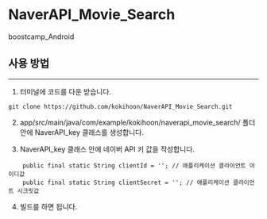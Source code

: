 # NaverAPI_Movie_Search
boostcamp_Android
## 사용 방법
---
1. 터미널에  코드를 다운 받습니다.

```
git clone https://github.com/kokihoon/NaverAPI_Movie_Search.git
``` 
2.  app/src/main/java/com/example/kokihoon/naverapi_movie_search/ 폴더 안에 
NaverAPI_key 클래스를 생성합니다.

3. NaverAPI_key 클래스 안에 네이버 API 키 값을 작성합니다.
``` 
    public final static String clientId = ''; // 애플리케이션 클라이언트 아이디값
    public final static String clientSecret = ''; // 애플리케이션 클라이언트 시크릿값
```

4. 빌드를 하면 됩니다.
